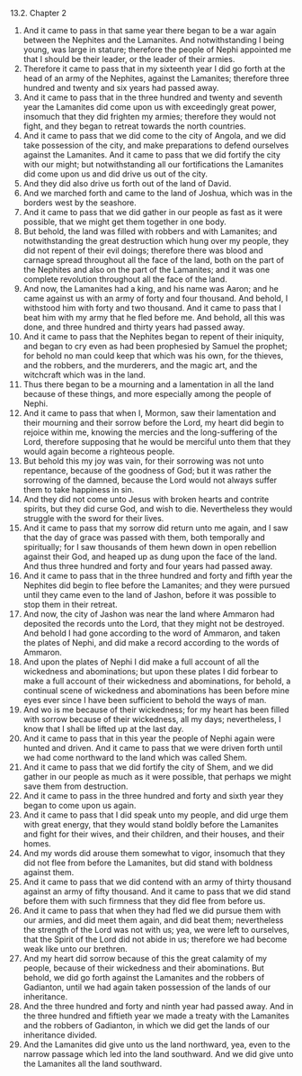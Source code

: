 13.2. Chapter 2
1. And it came to pass in that same year there began to be a war again between the Nephites and the Lamanites. And notwithstanding I being young, was large in stature; therefore the people of Nephi appointed me that I should be their leader, or the leader of their armies.
2. Therefore it came to pass that in my sixteenth year I did go forth at the head of an army of the Nephites, against the Lamanites; therefore three hundred and twenty and six years had passed away.
3. And it came to pass that in the three hundred and twenty and seventh year the Lamanites did come upon us with exceedingly great power, insomuch that they did frighten my armies; therefore they would not fight, and they began to retreat towards the north countries.
4. And it came to pass that we did come to the city of Angola, and we did take possession of the city, and make preparations to defend ourselves against the Lamanites. And it came to pass that we did fortify the city with our might; but notwithstanding all our fortifications the Lamanites did come upon us and did drive us out of the city.
5. And they did also drive us forth out of the land of David.
6. And we marched forth and came to the land of Joshua, which was in the borders west by the seashore.
7. And it came to pass that we did gather in our people as fast as it were possible, that we might get them together in one body.
8. But behold, the land was filled with robbers and with Lamanites; and notwithstanding the great destruction which hung over my people, they did not repent of their evil doings; therefore there was blood and carnage spread throughout all the face of the land, both on the part of the Nephites and also on the part of the Lamanites; and it was one complete revolution throughout all the face of the land.
9. And now, the Lamanites had a king, and his name was Aaron; and he came against us with an army of forty and four thousand. And behold, I withstood him with forty and two thousand. And it came to pass that I beat him with my army that he fled before me. And behold, all this was done, and three hundred and thirty years had passed away.
10. And it came to pass that the Nephites began to repent of their iniquity, and began to cry even as had been prophesied by Samuel the prophet; for behold no man could keep that which was his own, for the thieves, and the robbers, and the murderers, and the magic art, and the witchcraft which was in the land.
11. Thus there began to be a mourning and a lamentation in all the land because of these things, and more especially among the people of Nephi.
12. And it came to pass that when I, Mormon, saw their lamentation and their mourning and their sorrow before the Lord, my heart did begin to rejoice within me, knowing the mercies and the long-suffering of the Lord, therefore supposing that he would be merciful unto them that they would again become a righteous people.
13. But behold this my joy was vain, for their sorrowing was not unto repentance, because of the goodness of God; but it was rather the sorrowing of the damned, because the Lord would not always suffer them to take happiness in sin.
14. And they did not come unto Jesus with broken hearts and contrite spirits, but they did curse God, and wish to die. Nevertheless they would struggle with the sword for their lives.
15. And it came to pass that my sorrow did return unto me again, and I saw that the day of grace was passed with them, both temporally and spiritually; for I saw thousands of them hewn down in open rebellion against their God, and heaped up as dung upon the face of the land. And thus three hundred and forty and four years had passed away.
16. And it came to pass that in the three hundred and forty and fifth year the Nephites did begin to flee before the Lamanites; and they were pursued until they came even to the land of Jashon, before it was possible to stop them in their retreat.
17. And now, the city of Jashon was near the land where Ammaron had deposited the records unto the Lord, that they might not be destroyed. And behold I had gone according to the word of Ammaron, and taken the plates of Nephi, and did make a record according to the words of Ammaron.
18. And upon the plates of Nephi I did make a full account of all the wickedness and abominations; but upon these plates I did forbear to make a full account of their wickedness and abominations, for behold, a continual scene of wickedness and abominations has been before mine eyes ever since I have been sufficient to behold the ways of man.
19. And wo is me because of their wickedness; for my heart has been filled with sorrow because of their wickedness, all my days; nevertheless, I know that I shall be lifted up at the last day.
20. And it came to pass that in this year the people of Nephi again were hunted and driven. And it came to pass that we were driven forth until we had come northward to the land which was called Shem.
21. And it came to pass that we did fortify the city of Shem, and we did gather in our people as much as it were possible, that perhaps we might save them from destruction.
22. And it came to pass in the three hundred and forty and sixth year they began to come upon us again.
23. And it came to pass that I did speak unto my people, and did urge them with great energy, that they would stand boldly before the Lamanites and fight for their wives, and their children, and their houses, and their homes.
24. And my words did arouse them somewhat to vigor, insomuch that they did not flee from before the Lamanites, but did stand with boldness against them.
25. And it came to pass that we did contend with an army of thirty thousand against an army of fifty thousand. And it came to pass that we did stand before them with such firmness that they did flee from before us.
26. And it came to pass that when they had fled we did pursue them with our armies, and did meet them again, and did beat them; nevertheless the strength of the Lord was not with us; yea, we were left to ourselves, that the Spirit of the Lord did not abide in us; therefore we had become weak like unto our brethren.
27. And my heart did sorrow because of this the great calamity of my people, because of their wickedness and their abominations. But behold, we did go forth against the Lamanites and the robbers of Gadianton, until we had again taken possession of the lands of our inheritance.
28. And the three hundred and forty and ninth year had passed away. And in the three hundred and fiftieth year we made a treaty with the Lamanites and the robbers of Gadianton, in which we did get the lands of our inheritance divided.
29. And the Lamanites did give unto us the land northward, yea, even to the narrow passage which led into the land southward. And we did give unto the Lamanites all the land southward.

